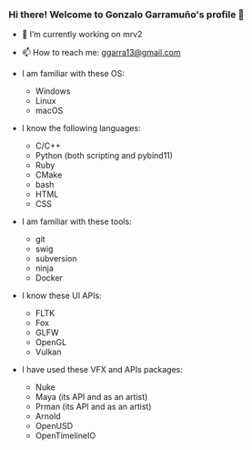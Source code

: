 ### Hi there!  Welcome to Gonzalo Garramuño's profile 👋

- 🔭 I’m currently working on mrv2
- 📫 How to reach me: ggarra13@gmail.com

- I am familiar with these OS:
   * Windows
   * Linux
   * macOS

- I know the following languages:
    * C/C++
    * Python (both scripting and pybind11)
    * Ruby
    * CMake
    * bash
    * HTML
    * CSS

- I am familiar with these tools:
     * git
     * swig
     * subversion
     * ninja
     * Docker

- I know these UI APIs:
     * FLTK
     * Fox
     * GLFW
     * OpenGL
     * Vulkan

- I have used these VFX and APIs packages:
   * Nuke
   * Maya (its API and as an artist)
   * Prman (its API and as an artist)
   * Arnold
   * OpenUSD
   * OpenTimelineIO

<!--
**ggarra13/ggarra13** is a ✨ _special_ ✨ repository because its `README.md` (this file) appears on your GitHub profile.

Here are some ideas to get you started:

- 🔭 I’m currently working on ...
- 🌱 I’m currently learning ...
- 👯 I’m looking to collaborate on ...
- 🤔 I’m looking for help with ...
- 💬 Ask me about ...
- 😄 Pronouns: ...
- ⚡ Fun fact: ...
-->
